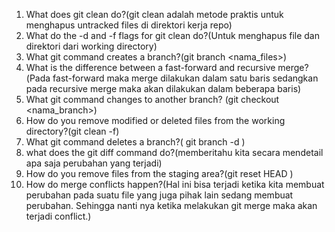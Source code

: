 1. What does git clean do?(git clean adalah metode praktis untuk menghapus untracked files di direktori kerja repo)
2. What do the -d and -f flags for git clean do?(Untuk menghapus file dan direktori dari working directory)
3. What git command creates a branch?(git branch <nama_files>)
4. What is the difference between a fast-forward and recursive merge?(Pada fast-forward maka merge dilakukan dalam satu baris sedangkan pada recursive merge maka akan dilakukan dalam beberapa baris)
5. What git command changes to another branch? (git checkout <nama_branch>)
6. How do you remove modified or deleted files from the working directory?(git clean -f)
7. What git command deletes a branch?( git branch -d <branch> )
8. what does the git diff command do?(memberitahu kita secara mendetail apa saja perubahan yang terjadi)
9. How do you remove files from the staging area?(git reset HEAD <file>)
10. How do merge conflicts happen?(Hal ini bisa terjadi ketika kita membuat perubahan pada suatu file yang juga pihak lain sedang membuat perubahan. Sehingga nanti nya ketika melakukan git merge maka akan terjadi conflict.)
